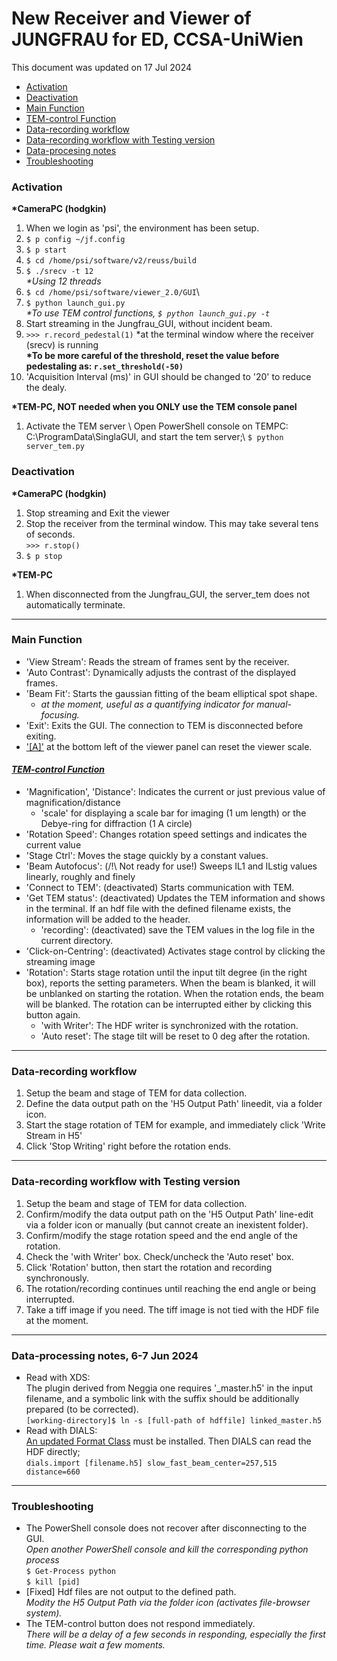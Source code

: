 # New Receiver and Viewer of JUNGFRAU for ED, CCSA-UniWien
This document was updated on 17 Jul 2024
- [Activation](#Activation)
- [Deactivation](#Deactivation)
- [Main Function](#Main-Function)
- [TEM-control Function](#TEM-control-Function)
- [Data-recording workflow](#Data-recording-workflow)
- [Data-recording workflow with Testing version](#Data-recording-workflow-with-Testing-version)
- [Data-procesing notes](#Data-processing-notes,-6-7-Jun-2024)
- [Troubleshooting](#Troubleshooting)

### Activation
**\*CameraPC (hodgkin)**
1. When we login as 'psi', the environment has been setup.
1.  ```$ p config ~/jf.config```
1.  ```$ p start```
1.  ```$ cd /home/psi/software/v2/reuss/build```
1.  ```$ ./srecv -t 12``` \
    *\*Using 12 threads*
1.  ```$ cd /home/psi/software/viewer_2.0/GUI```\
    <!-- *\*'PSI' version. 'Testing' version is at /home/psi/software/viewer_2.0/GUI_temctrl/viewer_2.0* \
    *\*'Testing' version will be renamed as 'Stable' version after the bug-fix* -->
1.  ```$ python launch_gui.py```\
    *\*To use TEM control functions, ```$ python launch_gui.py -t```*
1. Start streaming in the Jungfrau_GUI, without incident beam.
1.  ```>>> r.record_pedestal(1)``` *at the terminal window where the receiver (srecv) is running\
    ****\*To be more careful of the threshold, reset the value before pedestaling as: ```r.set_threshold(-50)```****
1. 'Acquisition Interval (ms)' in GUI should be changed to '20' to reduce the dealy.

**\*TEM-PC, NOT needed when you ONLY use the TEM console panel**
1. Activate the TEM server \ <!-- relay_server \ -->
Open PowerShell console on TEMPC: C:\ProgramData\SinglaGUI, and start the tem server;\
    <!--```$ python relay_server_testKT.py```-->
   ```$ python server_tem.py```  

### Deactivation
**\*CameraPC (hodgkin)**
1. Stop streaming and Exit the viewer
1. Stop the receiver from the terminal window. This may take several tens of seconds.\
    ```>>> r.stop()``` 
1. ```$ p stop```

**\*TEM-PC**
1. When disconnected from the Jungfrau_GUI, the server_tem does not automatically terminate.

***
### Main Function
 - 'View Stream': Reads the stream of frames sent by the receiver.
 - 'Auto Contrast': Dynamically adjusts the contrast of the displayed frames.
 - 'Beam Fit': Starts the gaussian fitting of the beam elliptical spot shape.
    - *at the moment, useful as a quantifying indicator for manual-focusing.*
 - 'Exit': Exits the GUI. The connection to TEM is disconnected before exiting.
 - ['[A]'](screenshot/ver_21Jun2024.png) at the bottom left of the viewer panel can reset the viewer scale.
 
#### *[TEM-control Function](screenshot/ver_16Aug2024.PNG)*
 - 'Magnification', 'Distance': Indicates the current or just previous value of magnification/distance
     - 'scale' for displaying a scale bar for imaging (1 um length) or the Debye-ring for diffraction (1 A circle)
 - 'Rotation Speed': Changes rotation speed settings and indicates the current value
 - 'Stage Ctrl': Moves the stage quickly by a constant values.
 - 'Beam Autofocus': (/!\ Not ready for use!) Sweeps IL1 and ILstig values linearly, roughly and finely 
 - 'Connect to TEM': (deactivated) Starts communication with TEM.
 - 'Get TEM status': (deactivated) Updates the TEM information and shows in the terminal. If an hdf file with the defined filename exists, the information will be added to the header.
     - 'recording': (deactivated) save the TEM values in the log file in the current directory.
 - 'Click-on-Centring': (deactivated) Activates stage control by clicking the streaming image
 - 'Rotation': Starts stage rotation until the input tilt degree (in the right box), reports the setting parameters. When the beam is blanked, it will be unblanked on starting the rotation. When the rotation ends, the beam will be blanked. The rotation can be interrupted either by clicking this button again.
     - 'with Writer': The HDF writer is synchronized with the rotation.
     - 'Auto reset': The stage tilt will be reset to 0 deg after the rotation.
 
***
### Data-recording workflow
<!-- , 21 May 2024 -->
1. Setup the beam and stage of TEM for data collection.
1. Define the data output path on the 'H5 Output Path' lineedit, via a folder icon.
1. Start the stage rotation of TEM for example, and immediately click 'Write Stream in H5'
1. Click 'Stop Writing' right before the rotation ends.
<!-- 1. When 'Prepare for XDS processing' is checked, the ouput filename is end with '_master.h5' -->
<!-- 1. Modify the 'Acquisition Interval (ms)' -->

***
### Data-recording workflow with Testing version
1. Setup the beam and stage of TEM for data collection.
1. Confirm/modify the data output path on the 'H5 Output Path' line-edit via a folder icon or manually (but cannot create an inexistent folder).
1. Confirm/modify the stage rotation speed and the end angle of the rotation.
1. Check the 'with Writer' box. Check/uncheck the 'Auto reset' box.
1. Click 'Rotation' button, then start the rotation and recording synchronously.
1. The rotation/recording continues until reaching the end angle or being interrupted.
1. Take a tiff image if you need. The tiff image is not tied with the HDF file at the moment.

<!-- ***
### Data-recording workflow with Development version, 4 Jul 2024
1. Setup the beam and stage of TEM for data collection.
1. Define the data output path on the 'H5 Output Path' lineedit. *a '/' at the last part of the path may cause an error.
1. Check 'Write during rotaion'
1. Define the end angle
1. Click 'Rotation/Record' to start the rotation and recording.
1. Rotation/recording can be stopped by clicking 'Stop' (the same button) or interrupption by TEM console. Otherwise the recording will continue until tilted to the end angle.
*\*The frame rate in recording is 50 ms and independent from the value at 'Aquisition Interval'. At this rate, recording with 1 deg/s means 0.05 deg/frame.*
*\*TEM information will be written in the HDF when 'Write during rotaion' is checked.* -->

***
### Data-processing notes, 6-7 Jun 2024
- Read with XDS:\
    The plugin derived from Neggia one requires '_master.h5' in the input filename, and a symbolic link with the suffix should be additionally prepared (to be corrected).\
    ```[working-directory]$ ln -s [full-path of hdffile] linked_master.h5```
- Read with DIALS:\
    [An updated Format Class](https://github.com/epoc-ed/DataProcessing/blob/main/DIALS/format/FormatHDFJungfrauVIE02.py) must be installed. Then DIALS can read the HDF directly;\
    ```dials.import [filename.h5] slow_fast_beam_center=257,515 distance=660```

<!--
#### Data-processing workflow, 21 May 2024
*\* The complete feasibility (including structure refinement) of the new data has not been established yet on 28th May 2024*
- Read with DIALS:\
    When the Format Class [https://github.com/epoc-ed/DataProcessing/blob/main/DIALS/format/FormatHDFJungfrauVIE01.py] is installed, DIALS can read the HDF directly;\
    ```dials.import ******_master.h5```
- Read with XDS:\
    XDS can read the HDF file with a plugin command 'LIB= [plugin_path]'. A modified Neggia plugin [https://github.com/epoc-ed/DataProcessing/tree/main/XDS/neggia/src/dectris/neggia/plugin] can be used.\
-->

***
### Troubleshooting
- The PowerShell console does not recover after disconnecting to the GUI.\
    *Open another PowerShell console and kill the corresponding python process*\
    ```$ Get-Process python```  
    ```$ kill [pid]```
- [Fixed] Hdf files are not output to the defined path.\
    *Modity the H5 Output Path via the folder icon (activates file-browser system).*
- The TEM-control button does not respond immediately.\
    *There will be a delay of a few seconds in responding, especially the first time. Please wait a few moments.*
